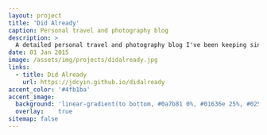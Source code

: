 ```yaml
---
layout: project
title: 'Did Already'
caption: Personal travel and photography blog
description: >
  A detailed personal travel and photography blog I've been keeping since 2015. I wrote this mainly for my parents so they can keep abreast of what I'm up to. Usually, I'm up to no good.
date: 01 Jan 2015
image: /assets/img/projects/didalready.jpg
links:
  - title: Did Already
    url: https://jdcyin.github.io/didalready
accent_color: '#4fb1ba'
accent_image:
  background: 'linear-gradient(to bottom, #0a7b81 0%, #01636e 25%, #02505b 50%, #073a4a 75%, #082e39 100%)'
  overlay:    true
sitemap: false
---
```

